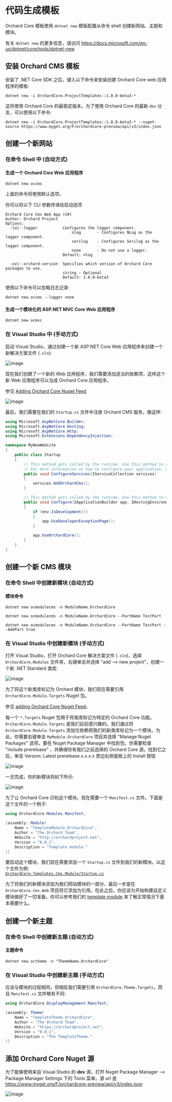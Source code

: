 # 代码生成模板

Orchard Core 模板使用 `dotnet new` 模板配置从命令 shell 创建新网站、主题和模块。

有关 `dotnet new` 的更多信息，请访问 <https://docs.microsoft.com/en-us/dotnet/core/tools/dotnet-new>

## 安装 Orchard CMS 模板

安装了 .NET Core SDK 之后，键入以下命令来安装创建 Orchard Core web 应用程序的模板:

```CMD
dotnet new -i OrchardCore.ProjectTemplates::1.0.0-beta3-*
```

这将使用 Orchard Core 的最稳定版本。为了使用 Orchard Core 的最新 `dev` 分支，可以使用以下命令:

```CMD
dotnet new -i OrchardCore.ProjectTemplates::1.0.0-beta3-* --nuget-source https://www.myget.org/F/orchardcore-preview/api/v3/index.json  
```

## 创建一个新网站

### 在命令 Shell 中 (自动方式)

#### 生成一个 Orchard Cms Web 应用程序

```CMD
dotnet new occms  
```
上面的命令将使用默认选项。

你可以将以下 CLI 参数传递给启动选项

```CMD
Orchard Core Cms Web App (C#)
Author: Orchard Project
Options:
  -lo|--logger           Configures the logger component.
                             nlog       - Configures NLog as the logger component.
                             serilog    - Configures Serilog as the logger component.
                             none       - Do not use a logger.
                         Default: nlog

  -ov|--orchard-version  Specifies which version of Orchard Core packages to use.
                         string - Optional
                         Default: 1.0.0-beta3
```

使用以下命令可以忽略日志记录:

```CMD
dotnet new occms --logger none
```

#### 生成一个模块化的 ASP.NET MVC Core Web 应用程序

```CMD
dotnet new ocmvc  
```

### 在 Visual Studio 中 (手动方式)

启动 Visual Studio，通过创建一个新 ASP.NET Core Web 应用程序来创建一个新解决方案文件 (`.sln`):

![image](../assets/images/templates/orchard-screencast-1.gif)

现在我们创建了一个新的 Web 应用程序，我们需要添加适当的依赖项，这样这个新 Web 应用程序可以当成 Orchard Core 应用程序。

参见 [Adding Orchard Core Nuget Feed](#adding-orchard-core-nuget-feed)

![image](../assets/images/templates/orchard-screencast-2.gif)

最后，我们需要在我们的 `Startup.cs` 文件中注册 Orchard CMS 服务，像这样:

```C#
using Microsoft.AspNetCore.Builder;
using Microsoft.AspNetCore.Hosting;
using Microsoft.AspNetCore.Http;
using Microsoft.Extensions.DependencyInjection;

namespace MyNewWebsite
{
    public class Startup
    {
        // This method gets called by the runtime. Use this method to add services to the container.
        // For more information on how to configure your application, visit https://go.microsoft.com/fwlink/?LinkID=398940
        public void ConfigureServices(IServiceCollection services)
        {
            services.AddOrchardCms();
        }

        // This method gets called by the runtime. Use this method to configure the HTTP request pipeline.
        public void Configure(IApplicationBuilder app, IHostingEnvironment env)
        {
            if (env.IsDevelopment())
            {
                app.UseDeveloperExceptionPage();
            }

            app.UseOrchardCore();
        }
    }
}
```

## 创建一个新 CMS 模块

### 在命令 Shell 中创建新模块 (自动方式)

#### 模块命令

```CMD
dotnet new ocmodulecms -n ModuleName.OrchardCore

dotnet new ocmodulecms -n ModuleName.OrchardCore --PartName TestPart

dotnet new ocmodulecms -n ModuleName.OrchardCore --PartName TestPart --AddPart true
```

### 在 Visual Studio 中创建新模块 (手动方式)

打开 Visual Studio，打开 Orchard Core 解决方案文件 (`.sln`)，选择 `OrchardCore.Modules` 文件夹，右键单击并选择 "add --> new project"，创建一个新 .NET Standard 类库:

![image](../assets/images/templates/38450533-6c0fbc98-39ed-11e8-91a5-d26a1105b91a.png)

为了将这个新类库标记为 Orchard 模块，我们现在需要引用 `OrchardCore.Module.Targets` Nuget 包。

参见 [adding Orchard Core Nuget Feed](#adding-orchard-core-nuget-feed)。

每一个 `*.Targets` Nuget 包用于将类库标记为特定的 Orchard Core 功能。`OrchardCore.Module.Targets` 是我们目前感兴趣的。我们通过将 `OrchardCore.Module.Targets` 添加位依赖把我们的新类库标记为一个模块。为此，你需要右键单击 `MyModule.OrchardCore` 项目并选择 "Manage Nuget Packages" 选项。要在 Nuget Package Manager 中找到包，你需要检查 "include prerelease" ，并确保你有我们之前选择的 Orchard Core 源。找到它之后，单击 Version: Latest prerelease x.x.x.x 旁边右侧面板上的 Install 按钮

![image](../assets/images/templates/38450558-f4b83098-39ed-11e8-93c7-0fd9e5112dff.png)

一旦完成，你的新模块将如下所示:

![image](../assets/images/templates/38450628-31c8e2b0-39ef-11e8-9de7-c15f0c6544c5.png)

为了让 Orchard Core 识别这个模块，现在需要一个 `Manifest.cs` 文件。下面是这个文件的一个例子:

```C#
using OrchardCore.Modules.Manifest;

[assembly: Module(
    Name = "TemplateModule.OrchardCore",
    Author = "The Orchard Team",
    Website = "http://orchardproject.net",
    Version = "0.0.1",
    Description = "Template module."
)]

```

要启动这个模块，我们现在需要添加一个 `Startup.cs` 文件到我们的新模块。以这个文件为例:  
[`OrchardCore.Templates.Cms.Module/Startup.cs`](https://github.com/OrchardCMS/OrchardCore/tree/dev/src/Templates/OrchardCore.ProjectTemplates/content/OrchardCore.Templates.Cms.Module/Startup.cs)

为了将我们的新模块添加为我们网站模块的一部分，最后一步是在 `OrchardCore.Cms.Web` 项目将它添加为引用。在此之后，你应该为开始构建自定义模块做好了一切准备。你可以参考我们的 [template module](https://github.com/OrchardCMS/OrchardCore/tree/dev/src/Templates/OrchardCore.ProjectTemplates/content/OrchardCore.Templates.Cms.Module/) 来了解正常情况下基本需要什么。

## 创建一个新主题

### 在命令 Shell 中创建新主题 (自动方式)

#### 主题命令

`dotnet new octheme -n "ThemeName.OrchardCore"`

### 在 Visual Studio 中创建新主题 (手动方式)

应该与模块的过程相同，但相反我们需要引用 `OrchardCore.Theme.Targets`，而且 `Manifest.cs` 文件略有不同:

```C#
using OrchardCore.DisplayManagement.Manifest;

[assembly: Theme(
    Name = "TemplateTheme.OrchardCore",
    Author = "The Orchard Team",
    Website = "https://orchardproject.net",
    Version = "0.0.1",
    Description = "The TemplateTheme."
)]
```

## 添加 Orchard Core Nuget 源

为了能够使用来自 Visual Studio 的 __dev__ 源，打开 Nuget Package Manager --> Package Manager Settings 下的 Tools 菜单。源 url 是 <https://www.myget.org/F/orchardcore-preview/api/v3/index.json>

![image](../assets/images/templates/38450422-63670f1c-39eb-11e8-9c14-0743f0a4da42.png)
